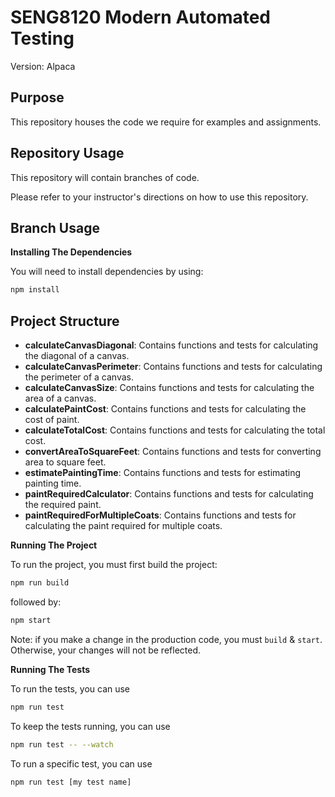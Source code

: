 # SENG8120 Modern Automated Testing 

Version: Alpaca

## Purpose

This repository houses the code we require for examples and assignments.

## Repository Usage

This repository will contain branches of code.

Please refer to your instructor's directions on how to use this repository.

## Branch Usage

**Installing The Dependencies**

You will need to install dependencies by using:

```bash
npm install
```
## Project Structure

- **calculateCanvasDiagonal**: Contains functions and tests for calculating the diagonal of a canvas.
- **calculateCanvasPerimeter**: Contains functions and tests for calculating the perimeter of a canvas.
- **calculateCanvasSize**: Contains functions and tests for calculating the area of a canvas.
- **calculatePaintCost**: Contains functions and tests for calculating the cost of paint.
- **calculateTotalCost**: Contains functions and tests for calculating the total cost.
- **convertAreaToSquareFeet**: Contains functions and tests for converting area to square feet.
- **estimatePaintingTime**: Contains functions and tests for estimating painting time.
- **paintRequiredCalculator**: Contains functions and tests for calculating the required paint.
- **paintRequiredForMultipleCoats**: Contains functions and tests for calculating the paint required for multiple coats.

**Running The Project**

To run the project, you must first build the project:

```bash
npm run build
```

followed by:

```bash
npm start
```

Note:  if you make a change in the production code, you must `build` & `start`.
Otherwise, your changes will not be reflected.

**Running The Tests**

To run the tests, you can use

```bash
npm run test
```

To keep the tests running, you can use

```bash
npm run test -- --watch
```

To run a specific test, you can use

```bash
npm run test [my test name]
```

